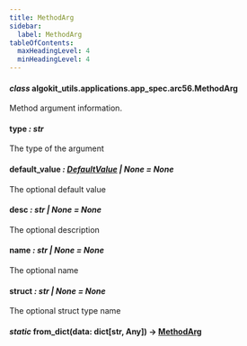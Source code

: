 ```yaml
---
title: MethodArg
sidebar:
  label: MethodArg
tableOfContents:
  maxHeadingLevel: 4
  minHeadingLevel: 4
---
```


#### _class_ algokit_utils.applications.app_spec.arc56.MethodArg

Method argument information.

#### type _: str_

The type of the argument

#### default_value _: [DefaultValue](DefaultValue.md#algokit_utils.applications.app_spec.arc56.DefaultValue) | None_ _= None_

The optional default value

#### desc _: str | None_ _= None_

The optional description

#### name _: str | None_ _= None_

The optional name

#### struct _: str | None_ _= None_

The optional struct type name

#### _static_ from_dict(data: dict[str, Any]) → [MethodArg](#algokit_utils.applications.app_spec.arc56.MethodArg)
